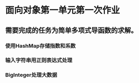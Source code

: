 # 面向对象第一单元第一次作业

## 需要完成的任务为**简单多项式导函数**的求解。

### 使用HashMap存储指数和系数

### 输入字符串用正则表达式处理

### BigInteger处理大数据
